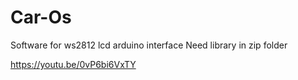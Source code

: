 # Car-Os
Software for ws2812 lcd arduino interface
Need library in zip folder

https://youtu.be/0vP6bi6VxTY

